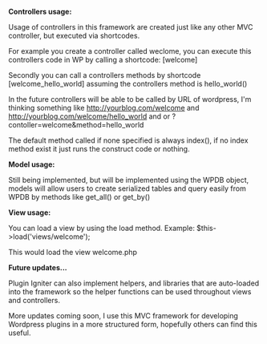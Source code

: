 <b>Controllers usage:</b>

Usage of controllers in this framework are created just like any other MVC controller, but executed via shortcodes.

For example you create a controller called weclome, you can execute this controllers code in WP by calling a shortcode: [welcome]

Secondly you can call a controllers methods by shortcode [welcome_hello_world] assuming the controllers method is hello_world()

In the future controllers will be able to be called by URL of wordpress, I'm thinking something like http://yourblog.com/welcome and http://yourblog.com/welcome/hello_world and or ?contoller=welcome&method=hello_world

The default method called if none specified is always index(), if no index method exist it just runs the construct code or nothing.

<b>Model usage:</b>

Still being implemented, but will be implemented using the WPDB object, models will allow users to create serialized tables and query easily from WPDB by methods like get_all() or get_by()

<b>View usage:</b>

You can load a view by using the load method. Example:
$this->load('views/welcome'); 

This would load the view welcome.php


<b>Future updates...</b>

Plugin Igniter can also implement helpers, and libraries that are auto-loaded into the framework so the helper functions can be used throughout views and controllers.

More updates coming soon, I use this MVC framework for developing Wordpress plugins in a more structured form, hopefully others can find this useful.
